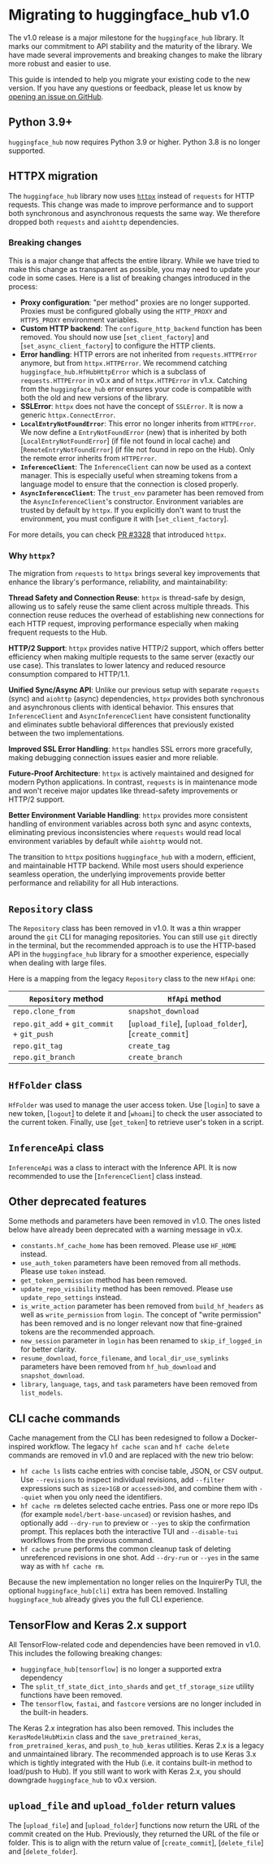 # Migrating to huggingface_hub v1.0

The v1.0 release is a major milestone for the `huggingface_hub` library. It marks our commitment to API stability and the maturity of the library. We have made several improvements and breaking changes to make the library more robust and easier to use.

This guide is intended to help you migrate your existing code to the new version. If you have any questions or feedback, please let us know by [opening an issue on GitHub](https://github.com/huggingface/huggingface_hub/issues).

## Python 3.9+

`huggingface_hub` now requires Python 3.9 or higher. Python 3.8 is no longer supported.

## HTTPX migration

The `huggingface_hub` library now uses [`httpx`](https://www.python-httpx.org/) instead of `requests` for HTTP requests. This change was made to improve performance and to support both synchronous and asynchronous requests the same way. We therefore dropped both `requests` and `aiohttp` dependencies.

### Breaking changes

This is a major change that affects the entire library. While we have tried to make this change as transparent as possible, you may need to update your code in some cases. Here is a list of breaking changes introduced in the process:

- **Proxy configuration**: "per method" proxies are no longer supported. Proxies must be configured globally using the `HTTP_PROXY` and `HTTPS_PROXY` environment variables.
- **Custom HTTP backend**: The `configure_http_backend` function has been removed. You should now use [`set_client_factory`] and [`set_async_client_factory`] to configure the HTTP clients.
- **Error handling**: HTTP errors are not inherited from `requests.HTTPError` anymore, but from `httpx.HTTPError`. We recommend catching `huggingface_hub.HfHubHttpError` which is a subclass of `requests.HTTPError` in v0.x and of `httpx.HTTPError` in v1.x. Catching from the `huggingface_hub` error ensures your code is compatible with both the old and new versions of the library.
- **SSLError**: `httpx` does not have the concept of `SSLError`. It is now a generic `httpx.ConnectError`.
- **`LocalEntryNotFoundError`**: This error no longer inherits from `HTTPError`. We now define a `EntryNotFoundError` (new) that is inherited by both [`LocalEntryNotFoundError`] (if file not found in local cache) and [`RemoteEntryNotFoundError`] (if file not found in repo on the Hub). Only the remote error inherits from `HTTPError`.
- **`InferenceClient`**: The `InferenceClient` can now be used as a context manager. This is especially useful when streaming tokens from a language model to ensure that the connection is closed properly.
- **`AsyncInferenceClient`**: The `trust_env` parameter has been removed from the `AsyncInferenceClient`'s constructor. Environment variables are trusted by default by `httpx`. If you explicitly don't want to trust the environment, you must configure it with [`set_client_factory`].

For more details, you can check [PR #3328](https://github.com/huggingface/huggingface_hub/pull/3328) that introduced `httpx`.

### Why `httpx`?


The migration from `requests` to `httpx` brings several key improvements that enhance the library's performance, reliability, and maintainability:

**Thread Safety and Connection Reuse**: `httpx` is thread-safe by design, allowing us to safely reuse the same client across multiple threads. This connection reuse reduces the overhead of establishing new connections for each HTTP request, improving performance especially when making frequent requests to the Hub.

**HTTP/2 Support**: `httpx` provides native HTTP/2 support, which offers better efficiency when making multiple requests to the same server (exactly our use case). This translates to lower latency and reduced resource consumption compared to HTTP/1.1.

**Unified Sync/Async API**: Unlike our previous setup with separate `requests` (sync) and `aiohttp` (async) dependencies, `httpx` provides both synchronous and asynchronous clients with identical behavior. This ensures that `InferenceClient` and `AsyncInferenceClient` have consistent functionality and eliminates subtle behavioral differences that previously existed between the two implementations.

**Improved SSL Error Handling**: `httpx` handles SSL errors more gracefully, making debugging connection issues easier and more reliable.

**Future-Proof Architecture**: `httpx` is actively maintained and designed for modern Python applications. In contrast, `requests` is in maintenance mode and won't receive major updates like thread-safety improvements or HTTP/2 support.

**Better Environment Variable Handling**: `httpx` provides more consistent handling of environment variables across both sync and async contexts, eliminating previous inconsistencies where `requests` would read local environment variables by default while `aiohttp` would not.

The transition to `httpx` positions `huggingface_hub` with a modern, efficient, and maintainable HTTP backend. While most users should experience seamless operation, the underlying improvements provide better performance and reliability for all Hub interactions.

## `Repository` class

The `Repository` class has been removed in v1.0. It was a thin wrapper around the `git` CLI for managing repositories. You can still use `git` directly in the terminal, but the recommended approach is to use the HTTP-based API in the `huggingface_hub` library for a smoother experience, especially when dealing with large files.

Here is a mapping from the legacy `Repository` class to the new `HfApi` one:

| `Repository` method                        | `HfApi` method                                        |
| ------------------------------------------ | ----------------------------------------------------- |
| `repo.clone_from`                          | `snapshot_download`                                   |
| `repo.git_add` + `git_commit` + `git_push` | [`upload_file`], [`upload_folder`], [`create_commit`] |
| `repo.git_tag`                             | `create_tag`                                          |
| `repo.git_branch`                          | `create_branch`                                       |

## `HfFolder` class

`HfFolder` was used to manage the user access token. Use [`login`] to save a new token, [`logout`] to delete it and [`whoami`] to check the user associated to the current token. Finally, use [`get_token`] to retrieve user's token in a script.


## `InferenceApi` class

`InferenceApi` was a class to interact with the Inference API. It is now recommended to use the [`InferenceClient`] class instead.

## Other deprecated features

Some methods and parameters have been removed in v1.0. The ones listed below have already been deprecated with a warning message in v0.x.

- `constants.hf_cache_home` has been removed. Please use `HF_HOME` instead.
- `use_auth_token` parameters have been removed from all methods. Please use `token` instead.
- `get_token_permission` method has been removed.
- `update_repo_visibility` method has been removed. Please use `update_repo_settings` instead.
- `is_write_action` parameter has been removed from `build_hf_headers` as well as `write_permission` from `login`. The concept of "write permission" has been removed and is no longer relevant now that fine-grained tokens are the recommended approach.
- `new_session` parameter in `login` has been renamed to `skip_if_logged_in` for better clarity.
- `resume_download`, `force_filename`, and `local_dir_use_symlinks` parameters have been removed from `hf_hub_download` and `snapshot_download`.
- `library`, `language`, `tags`, and `task` parameters have been removed from `list_models`.

## CLI cache commands

Cache management from the CLI has been redesigned to follow a Docker-inspired workflow. The legacy `hf cache scan` and `hf cache delete` commands are removed in v1.0 and are replaced with the new trio below:

- `hf cache ls` lists cache entries with concise table, JSON, or CSV output. Use `--revisions` to inspect individual revisions, add `--filter` expressions such as `size>1GB` or `accessed>30d`, and combine them with `--quiet` when you only need the identifiers.
- `hf cache rm` deletes selected cache entries. Pass one or more repo IDs (for example `model/bert-base-uncased`) or revision hashes, and optionally add `--dry-run` to preview or `--yes` to skip the confirmation prompt. This replaces both the interactive TUI and `--disable-tui` workflows from the previous command.
- `hf cache prune` performs the common cleanup task of deleting unreferenced revisions in one shot. Add `--dry-run` or `--yes` in the same way as with `hf cache rm`.

Because the new implementation no longer relies on the InquirerPy TUI, the optional `huggingface_hub[cli]` extra has been removed. Installing `huggingface_hub` already gives you the full CLI experience.

## TensorFlow and Keras 2.x support

All TensorFlow-related code and dependencies have been removed in v1.0. This includes the following breaking changes:

- `huggingface_hub[tensorflow]` is no longer a supported extra dependency
- The `split_tf_state_dict_into_shards` and `get_tf_storage_size` utility functions have been removed.
- The `tensorflow`, `fastai`, and `fastcore` versions are no longer included in the built-in headers.

The Keras 2.x integration has also been removed. This includes the `KerasModelHubMixin` class and the `save_pretrained_keras`, `from_pretrained_keras`, and `push_to_hub_keras` utilities. Keras 2.x is a legacy and unmaintained library. The recommended approach is to use Keras 3.x which is tightly integrated with the Hub (i.e. it contains built-in method to load/push to Hub). If you still want to work with Keras 2.x, you should downgrade `huggingface_hub` to v0.x version.

## `upload_file` and `upload_folder` return values

The [`upload_file`] and [`upload_folder`] functions now return the URL of the commit created on the Hub. Previously, they returned the URL of the file or folder. This is to align with the return value of [`create_commit`], [`delete_file`] and [`delete_folder`].
